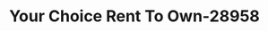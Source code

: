 ---
f_zip-code: 72936
f_state-code: AR
title: Your Choice Rent To Own-28958
f_phone: 479-996-7626
f_city-only: Greenwood
f_address: 1275 West Center Street Greenwood
f_location-unique-id: '28958'
slug: your-choice-rent-to-own-28958
updated-on: '2024-05-30T13:46:58.046Z'
created-on: '2024-05-30T13:36:59.803Z'
published-on: '2024-05-30T13:54:32.469Z'
f_city-state: cms/city/greenwood-ar.md
f_company: cms/company/your-choice-rent-to-own.md
f_state: cms/state/arkansas.md
layout: '[payday-loan].html'
tags: payday-loan
---